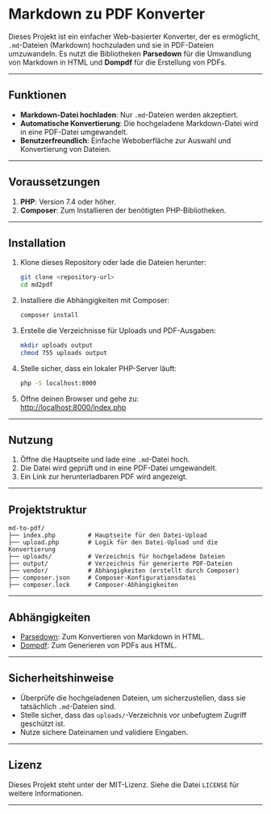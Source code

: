 
# Markdown zu PDF Konverter

Dieses Projekt ist ein einfacher Web-basierter Konverter, der es ermöglicht, `.md`-Dateien (Markdown) hochzuladen und sie in PDF-Dateien umzuwandeln. Es nutzt die Bibliotheken **Parsedown** für die Umwandlung von Markdown in HTML und **Dompdf** für die Erstellung von PDFs.

---

## Funktionen

- **Markdown-Datei hochladen**: Nur `.md`-Dateien werden akzeptiert.
- **Automatische Konvertierung**: Die hochgeladene Markdown-Datei wird in eine PDF-Datei umgewandelt.
- **Benutzerfreundlich**: Einfache Weboberfläche zur Auswahl und Konvertierung von Dateien.

---

## Voraussetzungen

1. **PHP**: Version 7.4 oder höher.
2. **Composer**: Zum Installieren der benötigten PHP-Bibliotheken.

---

## Installation

1. Klone dieses Repository oder lade die Dateien herunter:
   ```bash
   git clone <repository-url>
   cd md2pdf
   ```

2. Installiere die Abhängigkeiten mit Composer:
   ```bash
   composer install
   ```

3. Erstelle die Verzeichnisse für Uploads und PDF-Ausgaben:
   ```bash
   mkdir uploads output
   chmod 755 uploads output
   ```

4. Stelle sicher, dass ein lokaler PHP-Server läuft:
   ```bash
   php -S localhost:8000
   ```

5. Öffne deinen Browser und gehe zu:  
   [http://localhost:8000/index.php](http://localhost:8000/index.php)

---

## Nutzung

1. Öffne die Hauptseite und lade eine `.md`-Datei hoch.
2. Die Datei wird geprüft und in eine PDF-Datei umgewandelt.
3. Ein Link zur herunterladbaren PDF wird angezeigt.

---

## Projektstruktur

```plaintext
md-to-pdf/
├── index.php         # Hauptseite für den Datei-Upload
├── upload.php        # Logik für den Datei-Upload und die Konvertierung
├── uploads/          # Verzeichnis für hochgeladene Dateien
├── output/           # Verzeichnis für generierte PDF-Dateien
├── vendor/           # Abhängigkeiten (erstellt durch Composer)
├── composer.json     # Composer-Konfigurationsdatei
├── composer.lock     # Composer-Abhängigkeiten
```

---

## Abhängigkeiten

- [Parsedown](https://github.com/erusev/parsedown): Zum Konvertieren von Markdown in HTML.
- [Dompdf](https://github.com/dompdf/dompdf): Zum Generieren von PDFs aus HTML.

---

## Sicherheitshinweise

- Überprüfe die hochgeladenen Dateien, um sicherzustellen, dass sie tatsächlich `.md`-Dateien sind.
- Stelle sicher, dass das `uploads/`-Verzeichnis vor unbefugtem Zugriff geschützt ist.
- Nutze sichere Dateinamen und validiere Eingaben.

---

## Lizenz

Dieses Projekt steht unter der MIT-Lizenz. Siehe die Datei `LICENSE` für weitere Informationen.

---
